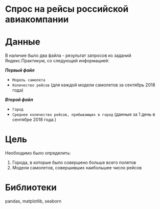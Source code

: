 # Спрос на рейсы российской авиакомпании 
# Данные
В наличие было два файла - результат запросов из заданий Яндекс.Практикум, со следующей информацией: 

***Первый файл***
* `Модель самолета`
* `Количество рейсов` (для каждой модели самолетов за сентябрь 2018 года) 

***Второй файл***
* `Город`
* `Cреднее количество рейсов, прибывающих в город` (данные за 1 день в сентябре 2018 года.)
# Цель
Необходимо было определить:
1. Города, в которые было совершено больше всего полетов
2. Модели самолетов, совершивших наибольшее число рейсов 
# Библиотеки
pandas, matplotlib, seaborn

